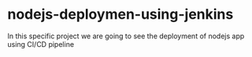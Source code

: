 # nodejs-deploymen-using-jenkins
In this specific project we are going to see the deployment of nodejs app using CI/CD pipeline
